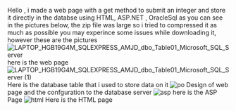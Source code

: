 Hello , i made a web page with a get method to submit an integer and store it directly in the databse using HTML, ASP.NET , OracleSql as you can see in the pictures below, the zip file was large so i tried to compressed it as much as possible you may experince some issues while downloading it, however these are the pictures ![LAPTOP_HGB19G4M_SQLEXPRESS_AMJD_dbo_Table01_Microsoft_SQL_Server](https://user-images.githubusercontent.com/109242867/182470393-a1b7c13e-e711-4aa1-a5fd-2b5cba9821ff.png)
here is the web page 
![LAPTOP_HGB19G4M_SQLEXPRESS_AMJD_dbo_Table01_Microsoft_SQL_Server (1)](https://user-images.githubusercontent.com/109242867/182470448-2e3bde1d-d216-4f39-b965-b2a4f8023e8c.png)
Here is the database table that i used to store data on it
![po](https://user-images.githubusercontent.com/109242867/182470662-ee75d6d5-74f9-4941-b968-8c7f6c096a6d.jpg)
Design of web page and the confguration to the database server 
![asp](https://user-images.githubusercontent.com/109242867/182470903-3968eab3-39bb-427c-a7fa-ed5afe93d5ee.jpg)
here is the ASP Page 
![html](https://user-images.githubusercontent.com/109242867/182470934-c1de8bfb-777e-4043-b720-e3a4cd131cf0.jpg)
Here is the HTML page 
